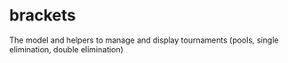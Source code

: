 # brackets
The model and helpers to manage and display tournaments (pools, single elimination, double elimination)
